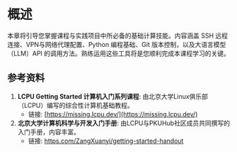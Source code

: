 # 概述

本章将引导您掌握课程与实践项目中所必备的基础计算技能。内容涵盖 SSH 远程连接、VPN与网络代理配置、Python 编程基础、Git 版本控制，以及大语言模型（LLM）API 的调用方法。熟练运用这些工具将是您顺利完成本课程学习的关键。

## 参考资料

1.  **LCPU Getting Started 计算机入门系列课程**: 由北京大学Linux俱乐部（LCPU）编写的综合性计算机基础教程。
    -   链接: [https://missing.lcpu.dev/](https://missing.lcpu.dev/)
2.  **北京大学计算机科学与开发入门手册**: 由LCPU与PKUHub社区成员共同撰写的入门手册，内容丰富。
    -   链接: [https.com/ZangXuanyi/getting-started-handout](https://github.com/ZangXuanyi/getting-started-handout)
